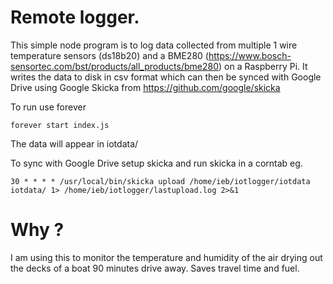 # Remote logger.

This simple node program is to log data collected from multiple 1 wire temperature sensors (ds18b20) and a BME280 (https://www.bosch-sensortec.com/bst/products/all_products/bme280) on a Raspberry Pi. It
writes the data to disk in csv format which can then be synced with Google Drive using Google Skicka from https://github.com/google/skicka 

To run use forever

    forever start index.js

The data will appear in iotdata/

To sync with Google Drive setup skicka and run skicka in a corntab eg.

    30 * * * * /usr/local/bin/skicka upload /home/ieb/iotlogger/iotdata iotdata/ 1> /home/ieb/iotlogger/lastupload.log 2>&1


# Why ?

I am using this to monitor the temperature and humidity of the air drying out the decks of a boat 90 minutes drive away. Saves travel time and fuel.
